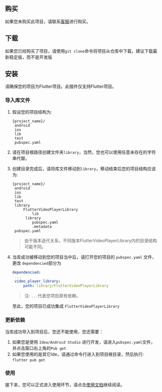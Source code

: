 ## 购买

如果您未购买此项目，请联系[客服](http://wpa.qq.com/msgrd?v=3&uin=690717394&site=qq&menu=yes)进行购买。

## 下载

如果您已经购买了项目，请使用``git clone``命令将项目从仓库中下载，建议下载最新稳定版，而不是开发版

## 安装

请确保您的项目为Flutter项目。此插件仅支持Flutter项目。

### 导入库文件

1. 假设您的项目结构为:

   ````
   {project_name}/
   	android
   	ios
   	lib
   	test
   	pubspec.yaml
   ````

2. 请在项目根路径创建文件夹`library`，当然，您也可以使用任意未存在的字符串代替。

3. 创建目录完成后，请将库文件移动到`library`，移动结束后您的项目结构应该为:

   ````
   {project_name}/
   	android
   	ios
   	lib
   	test
   	library
     	FlutterVideoPlayerLibrary
     		lib
         library
     		pubspec.yaml
     		.metadata
   	pubspec.yaml
   ````

   >  由于版本迭代关系，不同版本FlutterVideoPlayerLibrary内的目录结构可能不同。

4. 当库成功被移动到您的项目当中后，请打开您的项目的 `pubspec.yaml` 文件，更改 `dependencied`部分为

   ````yaml
   dependencied:
   	...
   	video_player_library:
     	path: library/FlutterVideoPlayerLibrary
   ````

   > 注: `...`代表您项目原有依赖。

   至此，您的项目已成功集成 `FlutterVideoPlayerLibrary`

### 更新依赖

当库成功导入到项目后，您还不能使用，您还需要：

1. 如果您是使用 `Idea/Android Studio` 进行开发，请进入`pubspec.yaml`文件，并点击窗口右上角的`Pub get`
2. 如果您使用的是其它Ide，请通过命令行进入到项目根目录，然后执行: `flutter pub get`



### 使用

接下来，您可以正式进入使用环节，请点击[使用文档](上手使用/README.md)继续阅读。
